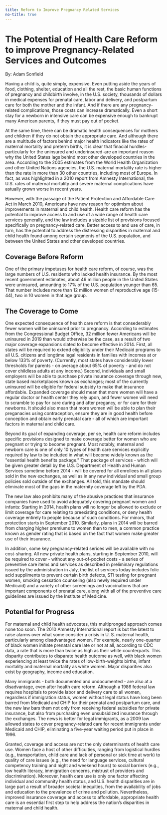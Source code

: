 ```yaml
---
title: Reform to Improve Pregnancy Related Services
no-title: true
---
```


The Potential of Health Care Reform to improve Pregnancy-Related Services and Outcomes
======================================================================================

By:  Adam Sonfield

Having a child is, quite simply, expensive.  Even putting aside the
years of food, clothing, shelter, education and all the rest, the basic
human functions of pregnancy and childbirth involve, in the U.S.
society, thousands of dollars in medical expenses for prenatal care,
labor and delivery, and postpartum care for both the mother and the
infant.  And if there are any pregnancy-related complications, those
costs can increase dramatically. Even a short stay for a newborn in
intensive care can be expensive enough to bankrupt many American
parents, if they must pay out of pocket.

At the same time, there can be dramatic health consequences for mothers
and children if they do not obtain the appropriate care.  And although
there are a multitude of factors behind major health indicators like the
rates of maternal mortality and preterm  births, it is clear that
finacial hurdles-particularly for the uninsured and underinsured-are an
important reason why the United States lags behind most other developed
countries in the area.  According to the 2005 estimates from the World
Health Organization and other United Nations agencies, the U.S. maternal
mortality rate is higher than the rate in more than 30 other countries,
including most of Europe.  In fact, as was highlighted in a 2010 report
from Amnesty International, the U.S. rates of maternal mortality and
severe maternal complications have astually  grown worse in recent
years.

However, with the passage of the Patient Protection and Affordable Care
Act in March 2010, Americans have new reason for optimism about
improvements in maternal and child health.  Health care reform has the
potential to improve access to and use of a wide range of health care
services generally, and the law includes a sizable list of provisions
focused specifically on pregnancy-related care.  Better access to and
use of care, in turn, has the potential to address the distressing
disparities in maternal and child health found among certain segments of
the U.S. population, and between the United States and other developed
countries.

Coverage Before Reform
----------------------

One of the primary impetuses for health care reform, of course, was the
large numbers of U.S. residents who lacked health insurance.  By the
most recent government estimates, about 46 million people in the United
States were uninsured, amounting to 17% of the U.S. population younger
than 65.  That number includes more than 12 million women of
reproductive age (15-44), two in 10 women in that age group.

The Coverage to Come
--------------------

One expected consequence of health care reform is that consederably
fewer women will be uninsured prior to pregnancy.  According to
estimates from the Congressional Budget Office, 32 million fewer
Americans will be uninsured in 2019 than would otherwise be the case, as
a result of two major coverage expansions slated to become effective in
2014.  First, all states will be required to extend eligibility under
their Medicaid programs to all U.S. citizens and longtime legal
residents in families with incomes at or below 133% of poverty.
(Currently, most states have considerably lower thresholds for parents -
on average about 65% of poverty - and do not cover childless adults at
any income.)  Second, individuals and small employers will be able to
purchase private insurance coverage through new, state based
marketplaces known as exchanges; most of the currently uninsured will be
eligible for federal subsidy to make that insurance affordable.
Expanded coverage should mean that more women will have a regular doctor
or health center they rely upon, and fewer women will need to scramble
to pay for care during and after pregancy, or for care for their
newborns.  It should also mean that more women will be able to plan
their preganacies using contraception, ensure they are in good health
before conception and obtain early prenatal care - all of which are
important factors in maternal and child care.

Beyond its goal of expanding coverage, per se, health care reform
includes specific provisions designed to make coverage better for women
who are pregnant or trying to become pregnant.  Most notably, maternal
and newborn care is one of only 10 types of health care services
explicitly required by law to be included in what will become widely
known as the "essential health benefits package."  That package of
services -  which will be given greater detail by the U.S. Department of
Health and Human Services sometime before 2014 - will be covered for all
enrollees in all plans sold in the new exchanges, as well as in any new
individual and small group policies sold outside of the exchanges.  All
told, this mandate should eliminate most of the gaps in the maternity
coverage left by the PDA.

The new law also prohibits many of the abusive practices that insurance
companies have used to avoid adequately covering pregnant women and
infants:  Starting in 2014, health plans will no longer be allowed to
exclude or limit coverage for care relating to preexisting conditions,
or deny health coverage entirely to people because of such conditions.
For minors, that protection starts in September 2010.  Similarly, plans
in 2014 will be barred from charging higher premiums to women than to
men, a common practice known as gender rating that is based on the fact
that women make greater use of their insurance.

In addition, some key pregnancy-related serices will be available with
no cost-sharing.  All new private health plans, starting in September
2010, will be required to cover - without any out-of-pocket costs - a
series of preventive care items and services as described in preliminary
regulations issued by the  administration in July, the list of services
today includes folic acid suppliments to prevent certain birth defects,
STI testing for pregnant women, smoking cessation counseling (also newly
required under Medicaid) and a variety of other screenings and
vaccinations that are important components of prenatal care, along with
all of the preventive care guidelines are issued by the Institute of
Medicine.

Potential for Progress
----------------------

For maternal and child health advocates, this multipronged approach
comes none too soon. The 2010 Amnesty International report is but the
latest to raise alarms over what some consider a crisis in U. S.
maternal health, particularly among disadvantaged women. For example,
nearly one-quarter of black women initiate prenatal care late or not at
all, according to CDC data, a rate that is more than twice as high as
their white counterparts. This disparity contributes to disparate health
outcome as well, with black women experiencing at least twice the rates
of low-birth-weights births, infant mortality and maternal mortality as
white women. Major disparities also exist by geography, income and
education.

Many immigrants - both documented and undocumented - are also at a
disadvantage, even after health care reform. Although a 1986 federal law
requires hospitals to provide labor and delivery care to all women,
regardless if immigration status, women without legal status have long
been barred from Medicaid and CHIP for their prenatal and postpartum
care, and the new law bars them not only from receiving federal
subsidies for private insurance, but also from purchasing even
unsubsidized insurance through the exchanges. The news is better for
legal immigrants, as a 2009 law allowed states to cover
pregnancy-related care for recent immigrants under Medicaid and CHIP,
eliminating a five-year waiting period put in place in 1996.

Granted, coverage and access are not the only determinants of health
care use. Women face a host of other difficulties, ranging from
logistical hurdles (e.g., transportation, child care and lack of
personal or sick time at work) to quality of care issues (e.g., the need
for language services, cultural competency training and night and
weekend hours) to social barriers (e.g., low health literacy,
immigration concerns, mistrust of providers and discrimination).
Moreover, health care use is only one factor affecting individual and
community health status, and U.S. health disparities are in large part a
result of broader societal inequities, from the availability of jobs and
education to the prevalence of crime and pollution. Nevertheless,
improved insurance coverage and access to affordable, appropriate health
care is an essential first step to help address the nation’s disparities
in maternal and child health.

